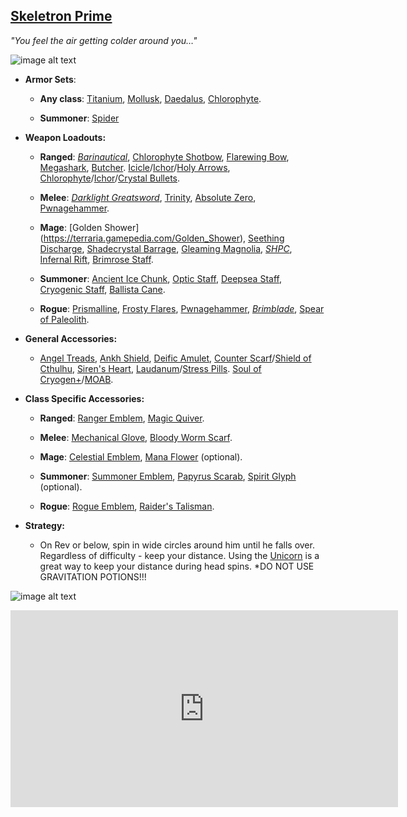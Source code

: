 ## [Skeletron Prime](https://terraria.gamepedia.com/Skeletron_Prime)

*"You feel the air getting colder around you…"*

![image alt text](../public/BMbpD6rCZ1qoniF20u7H2A_img_37.png)

* **Armor Sets**:

    * **Any class**: [Titanium](https://terraria.gamepedia.com/Titanium_armor), [Mollusk](https://calamitymod.gamepedia.com/Mollusk_armor), [Daedalus](https://calamitymod.gamepedia.com/Daedalus_armor), [Chlorophyte](https://terraria.gamepedia.com/Chlorophyte_armor).

    * **Summoner**: [Spider](https://terraria.gamepedia.com/Spider_armor)

* **Weapon Loadouts:**
    
    * **Ranged**: [*Barinautical*](https://calamitymod.gamepedia.com/Barinautical), [Chlorophyte Shotbow](https://terraria.gamepedia.com/Chlorophyte_Shotbow), [Flarewing Bow](https://calamitymod.gamepedia.com/Flarewing_Bow), [Megashark](https://terraria.gamepedia.com/Megashark), [Butcher](https://calamitymod.gamepedia.com/Butcher_(Weapon)). [Icicle](https://calamitymod.gamepedia.com/Icicle_Arrow)/[Ichor](https://terraria.gamepedia.com/Ichor_Arrow)/[Holy Arrows](https://terraria.gamepedia.com/Holy_Arrow), [Chlorophyte](https://terraria.gamepedia.com/Chlorophyte_Bullet)/[Ichor](https://terraria.gamepedia.com/Ichor_Bullet)/[Crystal Bullets](https://terraria.gamepedia.com/Crystal_Bullet).

    * **Melee**: [*Darklight Greatsword*](https://calamitymod.gamepedia.com/Darklight_Greatsword), [Trinity](https://calamitymod.gamepedia.com/Trinity), [Absolute Zero](https://calamitymod.gamepedia.com/Absolute_Zero), [Pwnagehammer](https://calamitymod.gamepedia.com/Pwnagehammer).

    * **Mage**: [Golden Shower] (https://terraria.gamepedia.com/Golden_Shower), [Seething Discharge](https://calamitymod.gamepedia.com/Seething_Discharge), [Shadecrystal Barrage](https://calamitymod.gamepedia.com/Shadecrystal_Barrage), [Gleaming Magnolia](https://calamitymod.gamepedia.com/Gleaming_Magnolia), [*SHPC*](https://calamitymod.gamepedia.com/SHPC), [Infernal Rift](https://calamitymod.gamepedia.com/Infernal_Rift), [Brimrose Staff](https://calamitymod.gamepedia.com/Brimrose_Staff).

    * **Summoner**: [Ancient Ice Chunk](https://calamitymod.gamepedia.com/Ancient_Ice_Chunk), [Optic Staff](https://terraria.gamepedia.com/Optic_Staff), [Deepsea Staff](https://calamitymod.gamepedia.com/Deepsea_Staff), [Cryogenic Staff](https://calamitymod.gamepedia.com/Cryogenic_Staff), [Ballista Cane](https://terraria.gamepedia.com/Ballista_sentry_summons).

    * **Rogue**: [Prismalline](https://calamitymod.gamepedia.com/Prismalline), [Frosty Flares](https://calamitymod.gamepedia.com/Frosty_Flare), [Pwnagehammer](https://calamitymod.gamepedia.com/Pwnagehammer), [*Brimblade*](https://calamitymod.gamepedia.com/Brimblade), [Spear of Paleolith](https://calamitymod.gamepedia.com/Spear_of_Paleolith).

* **General Accessories:**

    * [Angel Treads](https://calamitymod.gamepedia.com/Angel_Treads), [Ankh Shield](https://terraria.gamepedia.com/Ankh_Shield), [Deific Amulet](https://calamitymod.gamepedia.com/Deific_Amulet), [Counter Scarf](https://calamitymod.gamepedia.com/Counter_Scarf)/[Shield of Cthulhu](https://terraria.gamepedia.com/Shield_of_Cthulhu), [Siren's Heart](https://calamitymod.gamepedia.com/Siren's_Heart), [Laudanum](https://calamitymod.gamepedia.com/Laudanum)/[Stress Pills](https://calamitymod.gamepedia.com/Stress_Pills). [Soul of Cryogen+](https://calamitymod.gamepedia.com/Wings)/[MOAB](https://calamitymod.gamepedia.com/MOAB).

* **Class Specific Accessories:**

    * **Ranged**: [Ranger Emblem](https://terraria.gamepedia.com/Ranger_Emblem), [Magic Quiver](https://terraria.gamepedia.com/Magic_Quiver).

    * **Melee**: [Mechanical Glove](https://terraria.gamepedia.com/Mechanical_Glove), [Bloody Worm Scarf](https://calamitymod.gamepedia.com/Bloody_Worm_Scarf).

    * **Mage**: [Celestial Emblem](https://terraria.gamepedia.com/Celestial_Emblem), [Mana Flower](https://terraria.gamepedia.com/Mana_Flower) (optional).

    * **Summoner**: [Summoner Emblem](https://terraria.gamepedia.com/Summoner_Emblem), [Papyrus Scarab](https://terraria.gamepedia.com/Papyrus_Scarab), [Spirit Glyph](https://calamitymod.gamepedia.com/Spirit_Glyph) (optional).

    * **Rogue**: [Rogue Emblem](https://calamitymod.gamepedia.com/Rogue_Emblem), [Raider's Talisman](https://calamitymod.gamepedia.com/Raider%27s_Talisman).

* **Strategy:**

    * On Rev or below, spin in wide circles around him until he falls over. Regardless of difficulty - keep your distance. Using the [Unicorn](https://terraria.gamepedia.com/Blessed_Apple) is a great way to keep your distance during head spins.
    *DO NOT USE GRAVITATION POTIONS!!!

![image alt text](../public/BMbpD6rCZ1qoniF20u7H2A_img_38.png)

<div align="center"><iframe width="620" height="315" src="https://www.youtube.com/embed/w4g6MCvKVZU" frameborder="0" allowfullscreen></iframe></div>
